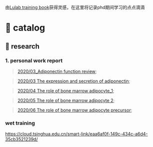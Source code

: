 由[Lulab training book](https://github.com/quyue-19/lulab.github.io)获得灵感，在这里将记录phd期间学习的点点滴滴
# 🎉 catalog


## 🎃 research
### 1. personal work report

> [2020/03_Adiponectin function review](https://www.jianguoyun.com/p/DVusJvEQ-eqvCBjSsbID ( 访问密码：960821 ));

> [2020/03 The expression and secretion of adiponectin](https://www.jianguoyun.com/p/DbAzuRIQ-eqvCBjvsbID ( 访问密码：960821 ));

> [2020/04 The role of bone marrow adipocyte_1](https://www.jianguoyun.com/p/DeMsG4kQ-eqvCBjxsbID ( 访问密码：960821 ));

> [2020/05 The role of bone marrow adipocyte 2](https://www.jianguoyun.com/p/DVnjgjkQ-eqvCBj2sbID ( 访问密码：960821 ));

> [2020/06 The role of bone marrow adipocyte precursor](https://www.jianguoyun.com/p/DXCPfDIQ-eqvCBj4sbID ( 访问密码：960821 ));

### wet training
https://cloud.tsinghua.edu.cn/smart-link/eaa6af0f-149c-434c-a6d4-35cb3521239d/
